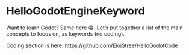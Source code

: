 # HelloGodotEngineKeyword
Want to learn Godot? Same here 😁. Let’s put together a list of the main concepts to focus on, as keywords (no coding).

Coding section is here:
https://github.com/EloiStree/HelloGodotCode
